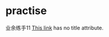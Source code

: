 # practise
业余练手11
[This link](http://172.16.67.23:8080/zhongbaofrontend/page/mobile/knightlevel/home) has no title attribute.
